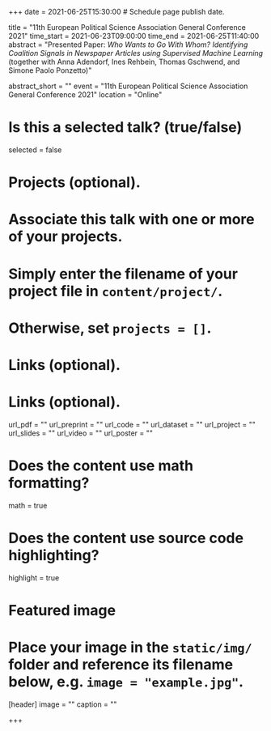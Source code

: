 +++
date = 2021-06-25T15:30:00  # Schedule page publish date.

title = "11th European Political Science Association General Conference 2021"
time_start = 2021-06-23T09:00:00
time_end = 2021-06-25T11:40:00
abstract = "Presented Paper: *Who Wants to Go With Whom? Identifying Coalition Signals in Newspaper Articles using Supervised Machine Learning* (together with Anna Adendorf, Ines Rehbein, Thomas Gschwend, and Simone Paolo Ponzetto)"

abstract_short = ""
event = "11th European Political Science Association General Conference 2021"
location = "Online"

# Is this a selected talk? (true/false)
selected = false

# Projects (optional).
#   Associate this talk with one or more of your projects.
#   Simply enter the filename of your project file in `content/project/`.
#   Otherwise, set `projects = []`.


# Links (optional).

# Links (optional).
url_pdf = ""
url_preprint = ""
url_code = ""
url_dataset = ""
url_project = ""
url_slides = ""
url_video = ""
url_poster = ""


# Does the content use math formatting?
math = true

# Does the content use source code highlighting?
highlight = true

# Featured image
# Place your image in the `static/img/` folder and reference its filename below, e.g. `image = "example.jpg"`.
[header]
image = ""
caption = ""

+++
